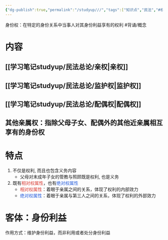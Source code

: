 ```yaml
---
{"dg-publish":true,"permalink":"/studyup///","tags":["知识点","民法","#权利","#民法权利"]}
---
```


身份权：在特定的身份关系中当事人对其身份利益享有的权利 #背诵/概念 
# 内容
## [[学习笔记studyup/民法总论/亲权\|亲权]]
## [[学习笔记studyup/民法总论/监护权\|监护权]]
## [[学习笔记studyup/民法总论/配偶权\|配偶权]]
## 其他亲属权：指除父母子女、配偶外的其他近亲属相互享有的身份权
# 特点
1. 不仅是权利, 而且也包含义务内容
	- 父母对末成年子女的管教与照顾既是权利, 也是义务
2. 既有<font color="#d83931">相对权属性</font>，也有<font color="#245bdb">绝对权属性</font>
	- <font color="#d83931">相对权属性</font>：着眼于亲属之间的关系，体现了权利的内部效力
	- <font color="#245bdb">绝对权属性</font>：着眼于亲属与第三人之间的关系，体现了权利的外部效力
# 客体：身份利益
作用方式：维护身份利益，而非利用或者处分身份利益

